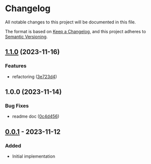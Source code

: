 # Changelog

All notable changes to this project will be documented in this file.

The format is based on [Keep a Changelog](https://keepachangelog.com/en/1.0.0/),
and this project adheres to [Semantic Versioning](https://semver.org/spec/v2.0.0.html).

## [1.1.0](https://github.com/klarna-incubator/aps-evaluator/compare/v1.0.0...v1.1.0) (2023-11-16)


### Features

* refactoring ([3e723d4](https://github.com/klarna-incubator/aps-evaluator/commit/3e723d40d4ee60f7004b0fcc7716359edcb830e6))

## 1.0.0 (2023-11-14)


### Bug Fixes

* readme doc ([0c4d456](https://github.com/klarna-incubator/aps-evaluator/commit/0c4d45653dd0bfdd95e0d7875105632126272197))

## [0.0.1] - 2023-11-12

### Added

- Initial implementation

<!-- Markdown link dfn's -->

[0.0.1]: https://github.com/klarna-incubator/TODO/releases/tag/v0.0.1

